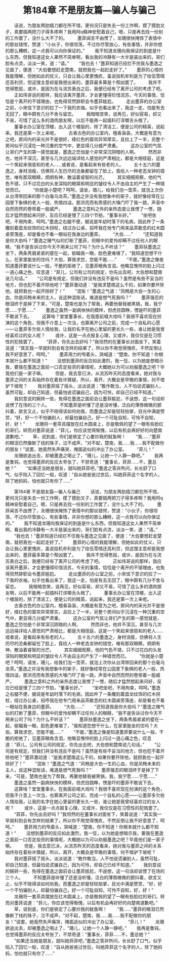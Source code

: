 # 　　第184章 不是朋友篇—骗人与骗己
　　话说，为朋友两肋插刀都在所不惜，更何况只是失去一份工作啊，摸了摸肋叉子，真要插两把刀子得多疼啊？我用阿q精神安慰着自己，嗯，只是再去找一份别的工作罢了，没什么大不了的。
　　墨菲闻言不由愣了，龙珊很快掩饰了表情中的那丝错愕，赞道：“小伙子，你很坦荡，不过你尽管放心，有些事情，并非你想的那么糟糕，这一点我可以向你保证的。”
　　我不知道龙珊向我保证的到底是什么东西，但我知道这女人果然不简单啊，看出我的冷静有一大半是装出来的，哥们脸有点烫，淡淡一笑，道：“请。”
　　“我也去！”墨菲知道已经拦不住我与墨逸之见面了，便道：“大伯要想赶走楚南，就把我也一起赶走好了。”
　　墨菲的心情的我能理解，但她如此的仗义，只会让我心里更愧疚，虽说投机牟利是为了给伍雪晴还高利贷，但这馊主意却是我想出来的，墨菲最多算是个帮凶罢了。
　　我并不觉得憋屈，或许，是因为在与流苏表白之后，我便已经有了离开公司的考虑了吧。
　　正如伟哥说的那样，我应该离开墨菲，才会更懂得珍惜流苏，今天的事情，恰恰是个离开的不错理由，也免得贸然辞职会令墨菲尴尬。
　　走出墨菲的办公室之前，小宋佳下意识的拉了一下我的衣袖，似乎也看出来了，我这一走，怕是有去无回了，眼中颇有几分不舍与留恋。
　　我暗暗苦笑，说再见，好似容易，却又不易，可惜了这么多的酒肉朋友啊，以后不能再一起插科打诨嚼舌头根了。
　　董事长办公室在顶楼，出入这个楼层的，除了清洁工，便是公司的精英，说起来，我还是第一次上来呢。
　　古香古色的办公室内，檀香袅袅，大概是有意为之吧，房间内的采光并不是很好，绛红色的窗帘异常厚实，且拉上了一半，另整个房间似乎沉浸在一种沉重的空气中，更显得几分威严肃重。
　　这办公室的气氛让哥们产生的第一感觉就是，墨逸之恐怕是个非常深沉阴暗的人啊。
　　然而非也，他并不深沉，甚至与几次远远端详给人感觉的严肃相比，都是大相径庭，这是一个笑起来很慈和的老人……或者说，是看起来有些老的人。
　　五十五六的墨逸之，身材消瘦，仿佛将人生历尽的沧桑都留在了脸上，竟给人一种老态龙钟的错觉，唯有那双眼睛，炯炯有神，散溢着睿智的光芒。
　　其实细细观察，他的气色不错，只不过花白的头发深陷的眼窝和明显的皱纹令人不由自主的产生了一种错觉而已。
　　“你就是小楚吧？呵呵，请坐，珊儿，给我们泡一壶茶，就泡上次你从台湾带回来的那个白毫乌龙茶。”墨逸之并没有我想象中的架子，就好像经常在公园里下象棋的老人一般，热情四溢，那洪亮而有质感的大嗓门吓了我一跳，声音中自然而然的卷带着一股威严。
　　墨逸之意料之外的亲热态度让我愣了一愣，随后才猛然想起来问好，反应已经是慢了三四个节拍，“董事长好。”
　　“坐吧坐吧，不用拘束，呵呵。”墨逸之右腿不便，据说是年幼时落下的毛病，因此杵了一条雕刻着盘龙纹饰的红木拐杖，绕过办公桌，招呼我在他专门用来品茶歇息的红木圆桌旁落座，却是看也不看一眼站在我身边的墨菲。
　　“大伯……”
　　“还知道我是你大伯吗？”墨逸之赌气似的打断了墨菲，但眼中的爱怜却瞒不过任何人的眼睛，“我不是告诉过你今天不用来公司了吗？为什么不听话？”
　　墨菲扶墨逸之坐下，两条秀眉紧紧的蹙在一起，偷瞄我一眼，脸色更难堪了，“我知道您想干什么，在家里能坐的住吗？大伯，算我求您，您能不能……”
　　“不能，”墨逸之像是知道墨菲要说什么一般，干脆的拒绝了，见墨菲眼角含泪，他略显憔悴的脸上闪过一道心痛之色，叹息道：“菲儿，公司有公司的规定，你先出去吧，大伯想和楚南说几句话。”
　　“公司是有规定，但我们并没有违反不是吗？虽然是有些不妥当的地方，但也犯不着开除他吧？”墨菲激动道：“是我求楚南这么干的，如果你要开除他，就把我也一起开除好了！”
　　“混账！”墨逸之气道：“风畅是大伯一生的心血，你是风畅未来的主人，说这种混账话，难道是想气死我吗？”
　　墨菲强忍的眼泪终于是掉了下来，“可是，楚南也是为了帮我，再要他替我被黑锅，我，我宁愿……宁愿……”
　　墨逸之虽然一副病怏怏的模样，但虎目圆睁，愣是吓的墨菲不敢说下去。
　　这算啥？堂堂董事长，在我面前唱大戏吗？我很不喜欢现在扮演的这个角色，但我不介意上一次当，也算离开公司之前，完成一个自私的心愿——让墨菲多欠些人情给我，让我的名字在她心里留的更长久一些，谁让她是我曾经喜欢过的女人呢？
　　或许，这是一点点报复心理，又或许，我仅仅是在习惯性的犯贱罢了。
　　“菲菲，你先出去好吗？”我坦然的在董事长对面坐下，笑着说道：“其实我一早就料到会有怎样的结果了，所以你不用觉得愧疚，不然反倒让我不好意思了，呵呵。”
　　墨菲用力的甩着头，哭喊道：“楚南，你不知道！你根本就什么都不知道！”
　　没想到墨菲的反应如此激烈，我一怔，以为她是想暗示我，要我在墨逸之面前一口否定投资的事情呢，大概她以为可以劝服墨逸之吧？毕竟他们是一家子嘛。
　　但是，我去意已决，从流苏昨天的态度看来，她对我与墨菲之间的关系始终存在着些许猜疑，所以，离开，大概会是早晚的事情，何不借驴下坡呢？
　　我对墨菲摇了摇头，淡淡说道：“敢作敢当，人不怕说谎骗别人，虽然可耻，却自己知道，但最怕说谎骗自己，因为可怜，却自己已经不知道。”
　　我刻意说的婉转一些，免得在墨逸之面前会让墨菲尴尬，不逞想，这一句话却说愣了在场的三个人。
　　不知墨菲是听懂了还是没听懂，泛白的薄唇微微的颤抖着，欲言又止，似乎不晓得该如何劝我，而墨逸之却是轻轻拍掌，目光中满是赞赏，“好，好一个不怕骗别人，却最怕骗自己，好一个可耻自知，可怜不自知，好，好！”
　　龙珊将一套茶具摆放在红木圆桌上，亦是敬佩的望了一眼有些脸红的哥们，转而对墨菲说道：“菲儿，你应该觉得惭愧，以后有机会再好好的向楚南道歉吧。”
　　草，说到底，你们是铁定了心要炒我的鱿鱼啊！
　　“我……”墨菲的眼泪已然像断了线的珠子，泣不成声，“对不起，楚南，我……我……我不配做你的朋友！”说罢，她竟然失声痛哭，掩面逃似的冲出了办公室。
　　“菲儿！”
　　龙珊欲追出去，却被墨逸之喝止了，“珊儿，让她一个人静一静吧。”
　　我再是鲁钝，也觉得墨菲的反应太夸张了，不禁奇道：“董事长，菲菲……不，墨总她？”
　　“如果还当她是朋友，就叫她菲菲吧，”墨逸之答非所问，长长舒了口气，似乎陷入了回忆一般，叹道：“自从她爸爸过世后，叫她菲菲这个名字的人，除了她妈妈，怕也就只有你了……”

　　第184章 不是朋友篇—骗人与骗己
　　话说，为朋友两肋插刀都在所不惜，更何况只是失去一份工作啊，摸了摸肋叉子，真要插两把刀子得多疼啊？我用阿q精神安慰着自己，嗯，只是再去找一份别的工作罢了，没什么大不了的。
　　墨菲闻言不由愣了，龙珊很快掩饰了表情中的那丝错愕，赞道：“小伙子，你很坦荡，不过你尽管放心，有些事情，并非你想的那么糟糕，这一点我可以向你保证的。”
　　我不知道龙珊向我保证的到底是什么东西，但我知道这女人果然不简单啊，看出我的冷静有一大半是装出来的，哥们脸有点烫，淡淡一笑，道：“请。”
　　“我也去！”墨菲知道已经拦不住我与墨逸之见面了，便道：“大伯要想赶走楚南，就把我也一起赶走好了。”
　　墨菲的心情的我能理解，但她如此的仗义，只会让我心里更愧疚，虽说投机牟利是为了给伍雪晴还高利贷，但这馊主意却是我想出来的，墨菲最多算是个帮凶罢了。
　　我并不觉得憋屈，或许，是因为在与流苏表白之后，我便已经有了离开公司的考虑了吧。
　　正如伟哥说的那样，我应该离开墨菲，才会更懂得珍惜流苏，今天的事情，恰恰是个离开的不错理由，也免得贸然辞职会令墨菲尴尬。
　　走出墨菲的办公室之前，小宋佳下意识的拉了一下我的衣袖，似乎也看出来了，我这一走，怕是有去无回了，眼中颇有几分不舍与留恋。
　　我暗暗苦笑，说再见，好似容易，却又不易，可惜了这么多的酒肉朋友啊，以后不能再一起插科打诨嚼舌头根了。
　　董事长办公室在顶楼，出入这个楼层的，除了清洁工，便是公司的精英，说起来，我还是第一次上来呢。
　　古香古色的办公室内，檀香袅袅，大概是有意为之吧，房间内的采光并不是很好，绛红色的窗帘异常厚实，且拉上了一半，另整个房间似乎沉浸在一种沉重的空气中，更显得几分威严肃重。
　　这办公室的气氛让哥们产生的第一感觉就是，墨逸之恐怕是个非常深沉阴暗的人啊。
　　然而非也，他并不深沉，甚至与几次远远端详给人感觉的严肃相比，都是大相径庭，这是一个笑起来很慈和的老人……或者说，是看起来有些老的人。
　　五十五六的墨逸之，身材消瘦，仿佛将人生历尽的沧桑都留在了脸上，竟给人一种老态龙钟的错觉，唯有那双眼睛，炯炯有神，散溢着睿智的光芒。
　　其实细细观察，他的气色不错，只不过花白的头发深陷的眼窝和明显的皱纹令人不由自主的产生了一种错觉而已。
　　“你就是小楚吧？呵呵，请坐，珊儿，给我们泡一壶茶，就泡上次你从台湾带回来的那个白毫乌龙茶。”墨逸之并没有我想象中的架子，就好像经常在公园里下象棋的老人一般，热情四溢，那洪亮而有质感的大嗓门吓了我一跳，声音中自然而然的卷带着一股威严。
　　墨逸之意料之外的亲热态度让我愣了一愣，随后才猛然想起来问好，反应已经是慢了三四个节拍，“董事长好。”
　　“坐吧坐吧，不用拘束，呵呵。”墨逸之右腿不便，据说是年幼时落下的毛病，因此杵了一条雕刻着盘龙纹饰的红木拐杖，绕过办公桌，招呼我在他专门用来品茶歇息的红木圆桌旁落座，却是看也不看一眼站在我身边的墨菲。
　　“大伯……”
　　“还知道我是你大伯吗？”墨逸之赌气似的打断了墨菲，但眼中的爱怜却瞒不过任何人的眼睛，“我不是告诉过你今天不用来公司了吗？为什么不听话？”
　　墨菲扶墨逸之坐下，两条秀眉紧紧的蹙在一起，偷瞄我一眼，脸色更难堪了，“我知道您想干什么，在家里能坐的住吗？大伯，算我求您，您能不能……”
　　“不能，”墨逸之像是知道墨菲要说什么一般，干脆的拒绝了，见墨菲眼角含泪，他略显憔悴的脸上闪过一道心痛之色，叹息道：“菲儿，公司有公司的规定，你先出去吧，大伯想和楚南说几句话。”
　　“公司是有规定，但我们并没有违反不是吗？虽然是有些不妥当的地方，但也犯不着开除他吧？”墨菲激动道：“是我求楚南这么干的，如果你要开除他，就把我也一起开除好了！”
　　“混账！”墨逸之气道：“风畅是大伯一生的心血，你是风畅未来的主人，说这种混账话，难道是想气死我吗？”
　　墨菲强忍的眼泪终于是掉了下来，“可是，楚南也是为了帮我，再要他替我被黑锅，我，我宁愿……宁愿……”
　　墨逸之虽然一副病怏怏的模样，但虎目圆睁，愣是吓的墨菲不敢说下去。
　　这算啥？堂堂董事长，在我面前唱大戏吗？我很不喜欢现在扮演的这个角色，但我不介意上一次当，也算离开公司之前，完成一个自私的心愿——让墨菲多欠些人情给我，让我的名字在她心里留的更长久一些，谁让她是我曾经喜欢过的女人呢？
　　或许，这是一点点报复心理，又或许，我仅仅是在习惯性的犯贱罢了。
　　“菲菲，你先出去好吗？”我坦然的在董事长对面坐下，笑着说道：“其实我一早就料到会有怎样的结果了，所以你不用觉得愧疚，不然反倒让我不好意思了，呵呵。”
　　墨菲用力的甩着头，哭喊道：“楚南，你不知道！你根本就什么都不知道！”
　　没想到墨菲的反应如此激烈，我一怔，以为她是想暗示我，要我在墨逸之面前一口否定投资的事情呢，大概她以为可以劝服墨逸之吧？毕竟他们是一家子嘛。
　　但是，我去意已决，从流苏昨天的态度看来，她对我与墨菲之间的关系始终存在着些许猜疑，所以，离开，大概会是早晚的事情，何不借驴下坡呢？
　　我对墨菲摇了摇头，淡淡说道：“敢作敢当，人不怕说谎骗别人，虽然可耻，却自己知道，但最怕说谎骗自己，因为可怜，却自己已经不知道。”
　　我刻意说的婉转一些，免得在墨逸之面前会让墨菲尴尬，不逞想，这一句话却说愣了在场的三个人。
　　不知墨菲是听懂了还是没听懂，泛白的薄唇微微的颤抖着，欲言又止，似乎不晓得该如何劝我，而墨逸之却是轻轻拍掌，目光中满是赞赏，“好，好一个不怕骗别人，却最怕骗自己，好一个可耻自知，可怜不自知，好，好！”
　　龙珊将一套茶具摆放在红木圆桌上，亦是敬佩的望了一眼有些脸红的哥们，转而对墨菲说道：“菲儿，你应该觉得惭愧，以后有机会再好好的向楚南道歉吧。”
　　草，说到底，你们是铁定了心要炒我的鱿鱼啊！
　　“我……”墨菲的眼泪已然像断了线的珠子，泣不成声，“对不起，楚南，我……我……我不配做你的朋友！”说罢，她竟然失声痛哭，掩面逃似的冲出了办公室。
　　“菲儿！”
　　龙珊欲追出去，却被墨逸之喝止了，“珊儿，让她一个人静一静吧。”
　　我再是鲁钝，也觉得墨菲的反应太夸张了，不禁奇道：“董事长，菲菲……不，墨总她？”
　　“如果还当她是朋友，就叫她菲菲吧，”墨逸之答非所问，长长舒了口气，似乎陷入了回忆一般，叹道：“自从她爸爸过世后，叫她菲菲这个名字的人，除了她妈妈，怕也就只有你了……”
